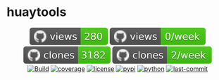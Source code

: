 huaytools
===

<div align="center">

![views](https://raw.githubusercontent.com/imhuay/imhuay/traffic/traffic-huaytools/views.svg)
![views per week](https://raw.githubusercontent.com/imhuay/imhuay/traffic/traffic-huaytools/views_per_week.svg)
![clones](https://raw.githubusercontent.com/imhuay/imhuay/traffic/traffic-huaytools/clones.svg)
![clones per week](https://raw.githubusercontent.com/imhuay/imhuay/traffic/traffic-huaytools/clones_per_week.svg)  
[![Build](https://github.com/imhuay/huaytools/actions/workflows/build.yml/badge.svg?branch=master)](https://github.com/imhuay/huaytools/actions?query=workflow:build)
[![coverage](https://img.shields.io/codecov/c/github/imhuay/huaytools/master)](https://codecov.io/gh/imhuay/huaytools)
[![license](https://img.shields.io/github/license/imhuay/huaytools)](https://github.com/imhuay/huaytools/blob/master/LICENSE)
[![pypi](https://img.shields.io/pypi/v/huaytools)](https://pypi.org/project/huaytools/)
[![python](https://img.shields.io/pypi/pyversions/huaytools)](https://pypi.org/project/huaytools)
[![last-commit](https://img.shields.io/github/last-commit/imhuay/huaytools)](https://github.com/imhuay/huaytools/commits/master)
<!-- [![readthedocs](https://img.shields.io/readthedocs/viztracer)](https://viztracer.readthedocs.io/en/stable/) -->
<!-- [![twitter](https://img.shields.io/twitter/follow/viztracer?label=viztracer&style=flat&logo=twitter)](https://twitter.com/viztracer) -->

</div>
